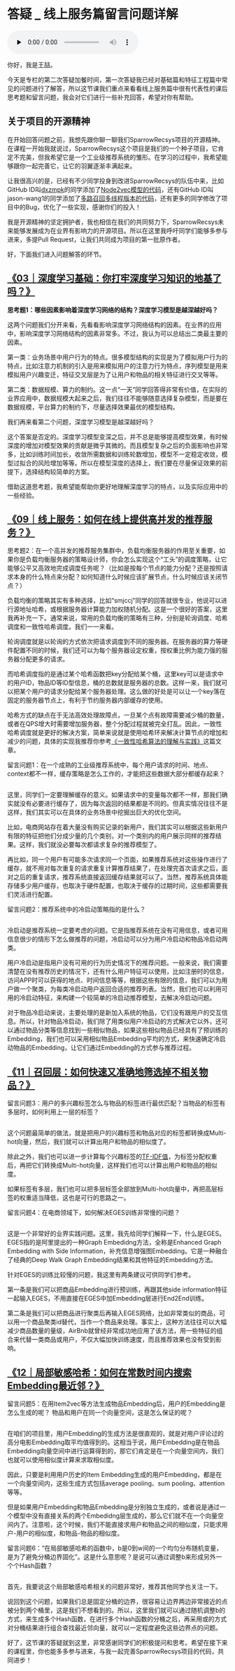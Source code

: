 # 答疑 _ 线上服务篇留言问题详解

<audio id="audio" title="答疑 | 线上服务篇留言问题详解" controls="" preload="none"><source id="mp3" src="https://static001.geekbang.org/resource/audio/b9/cb/b9b773d5c6892244568f7b615dee96cb.mp3"></audio>

你好，我是王喆。

今天是专栏的第二次答疑加餐时间，第一次答疑我已经对基础篇和特征工程篇中常见的问题进行了解答，所以这节课我们重点来看看线上服务篇中很有代表性的课后思考题和留言问题，我会对它们进行一些补充回答，希望对你有帮助。

## 关于项目的开源精神

在开始回答问题之前，我想先跟你聊一聊我们SparrowRecsys项目的开源精神。在课程一开始我就说过，SparrowRecsys这个项目是我们的一个种子项目，它肯定不完美，但我希望它是一个工业级推荐系统的雏形。在学习的过程中，我希望能够跟你一起完善它，让它的羽翼逐渐丰满起来。

让我很高兴的是，已经有不少同学投身到改进SparrowRecsys的队伍中来，比如GitHub ID叫[dxzmpk](https://github.com/dxzmpk)的同学添加了[Node2vec模型的代码](https://github.com/wzhe06/SparrowRecSys/pull/14)，还有GitHub ID叫jason-wang1的同学添加了[多路召回多线程版本的代码](https://github.com/wzhe06/SparrowRecSys/pull/13)，还有更多的同学修改了项目中的Bug，优化了一些实现，感谢你们的投入！

我是开源精神的坚定拥护者，我也相信在我们的共同努力下，SparrowRecsys未来能够发展成为在业界有影响力的开源项目。所以在这里我呼吁同学们能够多参与进来，多提Pull Request，让我们共同成为项目的第一批原作者。

好，下面我们进入问题解答的环节。

## [《03｜深度学习基础：你打牢深度学习知识的地基了吗？》](https://time.geekbang.org/column/article/291245)

**思考题1：哪些因素影响着深度学习网络的结构？深度学习模型是越深越好吗？**

这两个问题我们分开来看，先看看影响深度学习网络结构的因素。在业界的应用中，影响深度学习网络结构的因素非常多。不过，我认为可以总结出二类最主要的因素。

第一类：业务场景中用户行为的特点。很多模型结构的实现是为了模拟用户行为的特点，比如注意力机制的引入是用来模拟用户的注意力行为特点，序列模型是用来模拟用户兴趣变迁，特征交叉层是为了让用户和物品的相关特征进行交叉等等。

第二类：数据规模、算力的制约。这一点“一天”同学回答得非常有价值，在实际的业界应用中，数据规模大起来之后，我们往往不能够随意选择复杂模型，而是要在数据规模，平台算力的制约下，尽量选择效果最优的模型结构。

我们再来看第二个问题，深度学习模型是越深越好吗？

这个答案是否定的。深度学习模型变深之后，并不总是能够提高模型效果，有时候深度的增加对模型效果的贡献是微乎其微的。而且模型复杂之后的负面影响也非常多，比如训练时间加长，收敛所需数据和训练轮数增加，模型不一定稳定收敛，模型过拟合的风险增加等等。所以在模型深度的选择上，我们要在尽量保证效果的前提下，选择结构较简单的方案。

借助这道思考题，我希望能帮助你更好地理解深度学习的特点，以及实际应用中的一些经验。

## [《09｜线上服务：如何在线上提供高并发的推荐服务？》](https://time.geekbang.org/column/article/299155)

思考题2：在一个高并发的推荐服务集群中，负载均衡服务器的作用至关重要，如果你是负载均衡服务器的策略设计师，你会怎么实现这个“工头”的调度策略，让它能够公平又高效地完成调度任务呢？（比如是按每个节点的能力分配？还是按照请求本身的什么特点来分配？如何知道什么时候应该扩展节点，什么时候应该关闭节点？）

负载均衡的策略其实有多种选择，比如“smjccj”同学的回答就很专业，他说可以进行源地址哈希，或根据服务器计算能力加权随机分配。这是一个很好的答案，这里我再补充一下。通常来说，常用的负载均衡的策略有三种，分别是轮询调度、哈希调度和一致性哈希调度。我们一一来看。

轮询调度就是以轮询的方式依次把请求调度到不同的服务器。在服务器的算力等硬件配置不同的时候，我们还可以为每个服务器设定权重，按权重比例为能力强的服务器分配更多的请求。

而哈希调度指的是通过某个哈希函数把key分配给某个桶，这里key可以是请求中的用户ID，物品ID等ID型信息，桶的总数就是服务器的总数。这样一来，我们就可以把某个用户的请求分配给某个服务器处理。这么做的好处是可以让一个key落在固定的服务器节点上，有利于节约服务器内部缓存的使用。

哈希方式的缺点在于无法高效处理故障点，一旦某个点有故障需要减少桶的数量，或者在QPS增大时需要增加服务器，整个分配过程就被完全打乱。因此，一致性哈希调度就是更好的解决方案，简单来说就是使用哈希环来解决计算节点的增加和减少的问题，具体的实现我推荐你参考[《一致性哈希算法的理解与实践》](%E4%B8%80%E8%87%B4%E6%80%A7%E5%93%88%E5%B8%8C%E7%AE%97%E6%B3%95%E7%9A%84%E7%90%86%E8%A7%A3%E4%B8%8E%E5%AE%9E%E8%B7%B5/)这篇文章。

留言问题1：在一个成熟的工业级推荐系统中，每个用户请求的时间、地点、context都不一样，缓存策略是怎么工作的，才能把这些数据大部分都缓存起来？

<img src="https://static001.geekbang.org/resource/image/a8/y7/a896f3ee7258d3b1ec5e6178b9da0yy7.jpg" alt="">

这里，同学们一定要理解缓存的意义。如果请求中的变量每次都不一样，那我们确实就没有必要进行缓存了，因为每次返回的结果都是不同的。但真实情况往往不是这样，我们其实可以在具体的业务场景中挖掘出巨大的优化空间。

比如，电商网站存在着大量没有购买记录的新用户，我们其实可以根据这些新用户有限的特征把他们分成少量的几个类别，对一个类别内的用户展示同样的推荐结果。这样，我们就没必要每次都请求复杂的推荐模型了。

再比如，同一个用户有可能多次请求同一个页面，如果推荐系统对这些操作进行了缓存，就不用对每次重复的请求重复计算推荐结果了，在处理完首次请求之后，面对之后的重复请求，推荐系统直接返回缓存结果就可以了。当然，推荐系统具体能存储多少用户缓存，也取决于硬件配置，也取决于缓存的过期时间，这些都需要我们灵活进行配置。

留言问题2：推荐系统中的冷启动策略指的是什么？

<img src="https://static001.geekbang.org/resource/image/c1/18/c19dc90720b21f317450aa7c94b66d18.jpeg" alt="">

冷启动是推荐系统一定要考虑的问题。它是指推荐系统在没有可用信息，或者可用信息很少的情形下怎么做推荐的问题，冷启动可以分为用户冷启动和物品冷启动两类。

用户冷启动是指用户没有可用的行为历史情况下的推荐问题。一般来说，我们需要清楚在没有推荐历史的情况下，还有什么用户特征可以使用，比如注册时的信息，访问APP时可以获得的地点、时间信息等等，根据这些有限的信息，我们可以为用户做一个聚类，为每类冷启动用户返回合适的推荐列表。当然，我们也可以利用可用的冷启动特征，来构建一个较简单的冷启动推荐模型，去解决冷启动问题。

对于物品冷启动来说，主要处理的是新加入系统的物品，它们没有跟用户的交互信息。所以，针对物品冷启动，我们除了用类似用户冷启动的方式解决它以外，还可以通过物品分类等信息找到一些相似物品，如果这些相似物品已经具有了预训练的Embedding，我们也可以采用相似物品Embedding平均的方式，来快速确定冷启动物品的Embedding，让它们通过Embedding的方式参与推荐过程。

## [《11｜召回层：如何快速又准确地筛选掉不相关物品？》](https://time.geekbang.org/column/article/299494)

留言问题3：用户的多兴趣标签怎么与物品的标签进行最优匹配？当物品的标签有多层时，如何利用上一层的标签？

<img src="https://static001.geekbang.org/resource/image/d7/26/d74e828bee4ddde80a2110b75e852026.jpeg" alt="">

这个问题最简单的做法，就是把用户的兴趣标签和物品对应的标签都转换成Multi-hot向量，然后，我们就可以计算出用户和物品的相似度了。

除此之外，我们也可以进一步计算每个兴趣标签的[TF-IDF值](https://baike.baidu.com/item/tf-idf/8816134?fr=aladdin)，为标签分配权重后，再把它们转换成Multi-hot向量，这样我们也可以计算出用户和物品的相似度。

如果标签有多层，我们也可以把多层标签全部放到Multi-hot向量中，再把高层标签的权重适当降低，这也是可行的思路之一。

留言问题4：在电商领域下，如何解决EGES训练非常慢的问题？

<img src="https://static001.geekbang.org/resource/image/7b/d8/7b6f322d2d0cb95c730a33e08a9d86d8.jpeg" alt="">

这是一个非常好的业界实践问题。这里，我先给同学们解释一下，什么是EGES。EGES指的是阿里提出的一种Graph Embedidng方法，全称是Enhanced Graph Embedding with Side Information，补充信息增强图Embedding。它是一种融合了经典的Deep Walk Graph Embedding结果和其他特征的Embedding方法。

针对EGES的训练比较慢的问题，我这里有两条建议可供同学们参考。

第一条是我们可以把商品Embedding进行预训练，再跟其他side information特征一起输入EGES，不用直接在EGES中加Embedding层进行End2End训练。

第二条是我们可以把商品进行聚类后再输入EGES网络，比如非常类似的商品，可以用一个商品聚类id替代，当作一个商品来处理。事实上，这种方法往往可以大幅减少商品数量的量级，AirBnb就曾经非常成功地应用了该方法，用一些特征的组合来代替一类商品或用户，不仅大幅加快训练速度，而且推荐效果也没有受到影响。

## [《12｜局部敏感哈希：如何在常数时间内搜索Embedding最近邻？》](https://time.geekbang.org/column/article/301739)

留言问题5：在用Item2vec等方法生成物品Embedding后，用户的Embedding是怎么生成的呢？ 物品和用户在同一个向量空间，这是怎么保证的呢？

<img src="https://static001.geekbang.org/resource/image/d7/02/d74505c44e579c2aac7f8990b50d8102.jpeg" alt="">

在咱们的项目里，用户Embedding的生成方法是很直观的，就是对用户评论过的高分电影Embedding取平均值得到的。这相当于说，用户Embedding是在物品Embedding向量空间中进行运算得到的，那它们肯定是在一个向量空间内，我们也就可以使用相似度计算来求取相似度。

因此，只要是利用用户历史的Item Embedding生成的用户Embedding，都是在一个向量空间内，这些生成方式包括average pooling、sum pooling、attention等等。

但是如果用户Embedding和物品Embedding是分别独立生成的，或者说是通过一个模型中没有直接关系的两个Embedidng层生成的，那么它们就不在一个向量空间内了。注意啦，这个时候，我们不能直接求用户和物品之间的相似度，只能求用户-用户的相似度，和物品-物品的相似度。

留言问题6：“在局部敏感哈希的函数中，b是0到w间的一个均匀分布随机变量，是为了避免分桶边界固化”。这是什么意思呢？是说可以通过调整b来形成另外一个个Hash函数？

<img src="https://static001.geekbang.org/resource/image/40/db/40559a19901eb73aa9a7871b7cb973db.jpeg" alt="">

首先，我要说这个局部敏感哈希相关的问题非常好，推荐其他同学也关注一下。

说回到这个问题，如果我们总是固定分桶的边界，很容易让边界两边非常接近的点被分到两个桶里，这是我们不想看到的。所以，这里我们就可以通过随机调整b的方式，来生成多个Hash函数，在进行多个Hash函数的分桶之后，再采用或的方式对分桶结果进行组合查找最近邻向量，就可以一定程度避免这些边界点的问题。

好了，这节课的答疑就到这里，非常感谢同学们的积极提问和思考。希望在接下来的课程里，你也能多多参与进来，与我一起完善SparrowRecsys项目的代码，共同进步！
